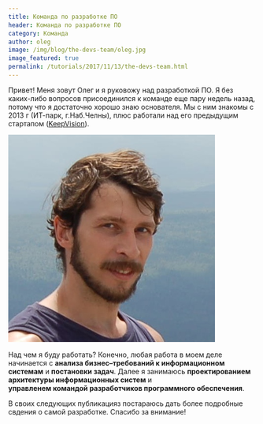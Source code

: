 ```yaml
---
title: Команда по разработке ПО
header: Команда по разработке ПО
category: Команда
author: oleg
image: /img/blog/the-devs-team/oleg.jpg
image_featured: true
permalink: /tutorials/2017/11/13/the-devs-team.html
---
```

Привет! Меня зовут Олег и я руковожу над разработкой ПО. Я без каких-либо вопросов присоединился к команде еще пару недель назад, потому что я достаточно хорошо знаю основателя. Мы с ним знакомы с 2013 г (ИТ-парк, г.Наб.Челны), плюс работали над его предыдущим стартапом ([KeepVision](https://keepvision.ru)).

![Includes](/img/blog/the-devs-team/oleg.jpg)

Над чем я буду работать? Конечно, любая работа в моем деле начинается с __анализа бизнес–требований к информационном системам__ и __постановки задач__. Далее я занимаюсь __проектированием архитектуры информационных систем__ и  
__управленем командой разработчиков программного обеспечения__. 

В своих следующих публикацияз постараюсь дать более подробные свдения о самой разработке. Спасибо за внимание!

